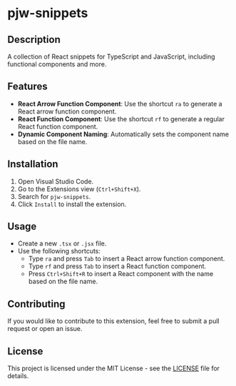 # pjw-snippets

## Description

A collection of React snippets for TypeScript and JavaScript, including functional components and more.

## Features

- **React Arrow Function Component**: Use the shortcut `ra` to generate a React arrow function component.
- **React Function Component**: Use the shortcut `rf` to generate a regular React function component.
- **Dynamic Component Naming**: Automatically sets the component name based on the file name.

## Installation

1. Open Visual Studio Code.
2. Go to the Extensions view (`Ctrl+Shift+X`).
3. Search for `pjw-snippets`.
4. Click `Install` to install the extension.

## Usage

- Create a new `.tsx` or `.jsx` file.
- Use the following shortcuts:
  - Type `ra` and press `Tab` to insert a React arrow function component.
  - Type `rf` and press `Tab` to insert a React function component.
  - Press `Ctrl+Shift+R` to insert a React component with the name based on the file name.

## Contributing

If you would like to contribute to this extension, feel free to submit a pull request or open an issue.

## License

This project is licensed under the MIT License - see the [LICENSE](LICENSE) file for details.
